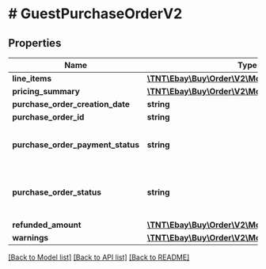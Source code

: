 # # GuestPurchaseOrderV2

## Properties

Name | Type | Description | Notes
------------ | ------------- | ------------- | -------------
**line_items** | [**\TNT\Ebay\Buy\Order\V2\Model\OrderLineItemV2[]**](OrderLineItemV2.md) | An array of line items in the order. | [optional]
**pricing_summary** | [**\TNT\Ebay\Buy\Order\V2\Model\PricingSummary**](PricingSummary.md) |  | [optional]
**purchase_order_creation_date** | **string** | The creation date of the purchase order. | [optional]
**purchase_order_id** | **string** | The unique identifier of the purchase order. | [optional]
**purchase_order_payment_status** | **string** | A container that returns the payment status for the purchase order. For implementation help, refer to &lt;a href&#x3D;&#39;https://developer.ebay.com/api-docs/buy/order/types/gct:PurchaseOrderPaymentStatusEnum&#39;&gt;eBay API documentation&lt;/a&gt; | [optional]
**purchase_order_status** | **string** | An enumeration value that indicates the current status of the buyer&#39;s payment and any refund that applies to the purchase order. For implementation help, refer to &lt;a href&#x3D;&#39;https://developer.ebay.com/api-docs/buy/order/types/gct:PurchaseOrderStatusEnum&#39;&gt;eBay API documentation&lt;/a&gt; | [optional]
**refunded_amount** | [**\TNT\Ebay\Buy\Order\V2\Model\Amount**](Amount.md) |  | [optional]
**warnings** | [**\TNT\Ebay\Buy\Order\V2\Model\Error[]**](Error.md) | A container for any warning messages. | [optional]

[[Back to Model list]](../../README.md#models) [[Back to API list]](../../README.md#endpoints) [[Back to README]](../../README.md)
